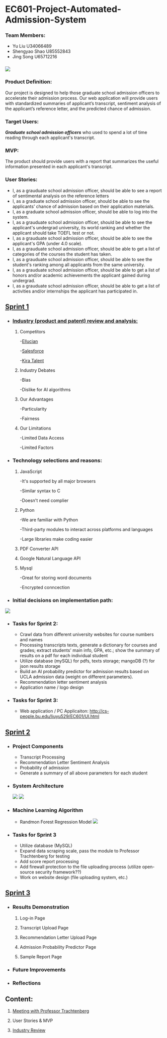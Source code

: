 # EC601-Project-Automated-Admission-System

### Team Members:
<ul>
  <li>Yu Liu U34066489</li>
  <li>Shengyao Shao U85552843</li>
  <li>Jing Song U65712216</li>
 </ul>

### <img src = "https://github.com/daisysj/EC601-Project-AAS/blob/master/static/images/logo.png"></br>

### Product Definition: 
Our project is designed to help those graduate school admission officers to accelerate their admission process. Our web application will provide users with standardized summaries of applicant’s transcript, sentiment analysis of the applicant’s reference letter, and the predicted chance of admission.
</br>

### Target Users: 
<em><strong>Graduate school admission officers</strong></em> who used to spend a lot of time reading through each applicant's transcript.</br>

### MVP:
The product should provide users with a report that summarizes the useful information presented in each applicant's transcript.</br>

### User Stories:

<ul>
  
<li> I, as a grauduate school admission officer, should be able to see a report of sentimental analysis on the reference letters</li>
  
<li> I, as a graduate school admission officer, should be able to see the applicants’ chance of admission based on their application materials.</li>

<li> I, as a graduate school admission officer, should be able to log into the system.</li>

<li> I, as a grauduate school admission officer, should be able to see the applicant's undergrad university, its world ranking  and whether the applicant should take TOEFL test or not.</li>

<li> I, as a grauduate school admission officer, should be able to see the applicant's GPA (under 4.0 scale).</li>

<li> I, as a grauduate school admission officer, should be able to get a list of categories of the courses the student has taken.</li>

<li>I, as a grauduate school admission officer, should be able to see the student's ranking among all applicants from the same university.</li>

<li> I, as a grauduate school admission officer, should be able to get a list of honors and/or academic achievements the applicant gained during undergrad.</li>
  
<li> I, as a grauduate school admission officer, should be able to get a list of activities and/or internships the applicant has participated in.</li>
  
</ul>

## [Sprint 1](https://github.com/daisysj/EC601-Project-AAS/blob/master/presentation/Sprint%201%20Presentation.pdf) 
- ### [Industry (product and patent) review and analysis:](https://github.com/daisysj/EC601-Project-AAS/blob/master/Sprint%201_Industry%20Review.pdf)
  1. Competitors
  
     -[Ellucian](https://www.ellucian.com/solutions/ellucian-crm-recruit)
        
     -[Salesforce](https://www.salesforce.org/highered/recruiting/)
        
     -[Kira Talent](https://www.kiratalent.com/product/)
 
  2. Industry Debates
  
     -Bias
        
     -Dislike for AI algorithms
   
  3. Our Advantages
  
     -Particularity
        
     -Fairness
 
  4. Our Limitations
  
     -Limited Data Access
        
     -Limited Factors

- ### Technology selections and reasons:
  1. JavaScript
  
     -It's supported by all major browsers
        
     -Similar syntax to C
        
     -Doesn't need complier 

  2. Python
  
     -We are familiar with Python
        
     -Third-party modules to interact across platforms and languages
        
     -Large libraries make coding easier
 
  3. PDF Converter API
 
  4. Google Natural Language API
 
  5. Mysql
  
     -Great for storing word documents 
        
     -Encrypted conncection
   
- ### Initial decisions on implementation path:
<img src = "https://github.com/daisysj/EC601-Project-AAS/blob/master/Architecture.png">

- ### Tasks for Sprint 2:
    - Crawl data from different university websites for course numbers and names
    - Processing transcripts texts, generate a dictionary for courses and grades; extract students' main info, GPA, etc.; show the         summary of results on a pdf for each individual student
    - Utilize database (mySQL) for pdfs, texts storage; mangoDB (?) for json results storage
    - Build an AI probability predictor for admission results based on UCLA admission data (weight on different parameters).
    - Recommendation letter sentiment analysis
    - Application name / logo design

- ### Tasks for Sprint 3:
    - Web application / PC Applicaiton: http://cs-people.bu.edu/liuyu529/EC601/UI.html</br>

## [Sprint 2](https://github.com/daisysj/EC601-Project-AAS/blob/master/presentation/Sprint%202%20Presentation.pdf) 
- ### Project Components
    - Transcript Processing
    - Recommendation Letter Sentiment Analysis
    - Probability of admission
    - Generate a summary of all above parameters for each student 
- ### System Architecture
  <img src = "https://github.com/daisysj/EC601-Project-AAS/blob/master/presentation/sprint%202_general%20architecture.png">
  <img src = "https://github.com/daisysj/EC601-Project-AAS/blob/master/presentation/sprint%202_transcript%20processing.png">

- ### Machine Learning Algorithm
    - Randmon Forest Regression Model
      <img src = "https://github.com/daisysj/EC601-Project-   AAS/blob/master/presentation/Machine%20Learning%20Algorithm_featureimportance.PNG">

- ### Tasks for Sprint 3
    - Utilize database (MySQL)
    - Expand data scraping scale, pass the module to Professor Trachtenberg for testing
    - Add score report processing
    - Add firewall protection to the file uploading process (utilize open-source security framework??)
    - Work on website design (file uploading system, etc.)</br>

## [Sprint 3](https://github.com/daisysj/EC601-Project-AAS/blob/master/presentation/poster_final.pdf)
- ### Results Demonstration
    1. Log-in Page
    
    2. Transcript Upload Page
    
    3. Recommendation Letter Upload Page
    
    4. Admission Probability Predictor Page
    
    5. Sample Report Page

- ### Future Improvements

- ### Reflections

## Content:

  1. [Meeting with Professor Trachtenberg](https://github.com/daisysj/EC601-Project-AAS/blob/master/2019.9.24%20Meeting%20with%20Prof.%20Trachtenberg.pdf)

  2. User Stories & MVP

  3. [Industry Review](https://github.com/daisysj/EC601-Project-AAS/blob/master/Sprint%201_Industry%20Review.pdf)

